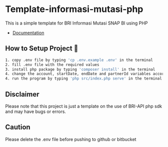 # Template-informasi-mutasi-php

This is a simple template for BRI Informasi Mutasi SNAP BI using PHP 

- [Documentation](https://developers.bri.co.id/id/snap-bi/api-bank-statement-snap-bi)

## How to Setup Project :rocket:
```bash
1. copy .env file by typing 'cp .env.example .env' in the terminal
2. fill .env file with the required values
3. install php package by typing 'composer install' in the terminal
4. change the account, startDate, endDate and partnerId variables accordingly in src/index.php
4. run the program by typing 'php src/index.php serve' in the terminal 
```

## Disclaimer
Please note that this project is just a template on the use of BRI-API php sdk and may have bugs or errors. 

## Caution
Please delete the .env file before pushing to github or bitbucket